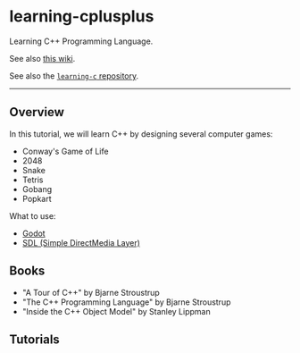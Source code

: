 # learning-cplusplus

Learning C++ Programming Language.

See also [this wiki](https://github.com/hengxin/learning-cplusplus/wiki).

See also the [`learning-c` repository](https://github.com/hengxin/learning-c).

---

## Overview

In this tutorial, we will learn C++ by designing several computer games:

- Conway's Game of Life
- 2048
- Snake
- Tetris
- Gobang
- Popkart

What to use:
- [Godot](https://godotengine.org/)
- [SDL (Simple DirectMedia Layer)](https://www.libsdl.org/)

## Books

- "A Tour of C++" by Bjarne Stroustrup
- "The C++ Programming Language" by Bjarne Stroustrup
- "Inside the C++ Object Model" by Stanley Lippman

## Tutorials
